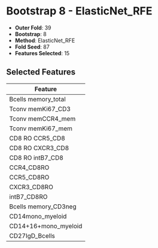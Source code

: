 # Bootstrap 8 - ElasticNet_RFE

- **Outer Fold**: 39
- **Bootstrap**: 8
- **Method**: ElasticNet_RFE
- **Fold Seed**: 87
- **Features Selected**: 15

## Selected Features

| Feature |
|---------|
| Bcells memory_total |
| Tconv memKi67_CD3 |
| Tconv memCCR4_mem |
| Tconv memKi67_mem |
| CD8 RO CCR5_CD8 |
| CD8 RO CXCR3_CD8 |
| CD8 RO intB7_CD8 |
| CCR4_CD8RO |
| CCR5_CD8RO |
| CXCR3_CD8RO |
| intB7_CD8RO |
| Bcells memory_CD3neg |
| CD14mono_myeloid |
| CD14+16+mono_myeloid |
| CD27IgD_Bcells |
